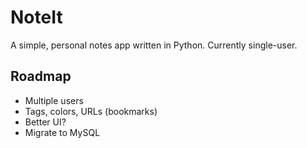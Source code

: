 # NoteIt

A simple, personal notes app written in Python. Currently single-user.

## Roadmap

- Multiple users
- Tags, colors, URLs (bookmarks)
- Better UI?
- Migrate to MySQL